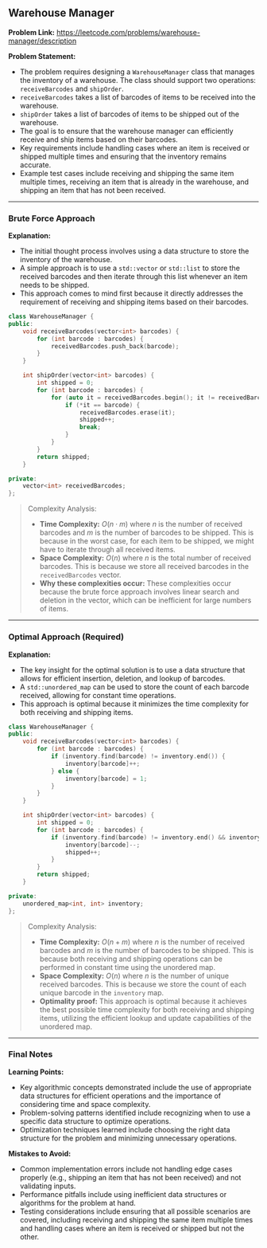 ## Warehouse Manager
**Problem Link:** https://leetcode.com/problems/warehouse-manager/description

**Problem Statement:**
- The problem requires designing a `WarehouseManager` class that manages the inventory of a warehouse. The class should support two operations: `receiveBarcodes` and `shipOrder`.
- `receiveBarcodes` takes a list of barcodes of items to be received into the warehouse.
- `shipOrder` takes a list of barcodes of items to be shipped out of the warehouse.
- The goal is to ensure that the warehouse manager can efficiently receive and ship items based on their barcodes.
- Key requirements include handling cases where an item is received or shipped multiple times and ensuring that the inventory remains accurate.
- Example test cases include receiving and shipping the same item multiple times, receiving an item that is already in the warehouse, and shipping an item that has not been received.

---

### Brute Force Approach

**Explanation:**
- The initial thought process involves using a data structure to store the inventory of the warehouse.
- A simple approach is to use a `std::vector` or `std::list` to store the received barcodes and then iterate through this list whenever an item needs to be shipped.
- This approach comes to mind first because it directly addresses the requirement of receiving and shipping items based on their barcodes.

```cpp
class WarehouseManager {
public:
    void receiveBarcodes(vector<int> barcodes) {
        for (int barcode : barcodes) {
            receivedBarcodes.push_back(barcode);
        }
    }

    int shipOrder(vector<int> barcodes) {
        int shipped = 0;
        for (int barcode : barcodes) {
            for (auto it = receivedBarcodes.begin(); it != receivedBarcodes.end(); ++it) {
                if (*it == barcode) {
                    receivedBarcodes.erase(it);
                    shipped++;
                    break;
                }
            }
        }
        return shipped;
    }

private:
    vector<int> receivedBarcodes;
};
```

> Complexity Analysis:
> - **Time Complexity:** $O(n \cdot m)$ where $n$ is the number of received barcodes and $m$ is the number of barcodes to be shipped. This is because in the worst case, for each item to be shipped, we might have to iterate through all received items.
> - **Space Complexity:** $O(n)$ where $n$ is the total number of received barcodes. This is because we store all received barcodes in the `receivedBarcodes` vector.
> - **Why these complexities occur:** These complexities occur because the brute force approach involves linear search and deletion in the vector, which can be inefficient for large numbers of items.

---

### Optimal Approach (Required)

**Explanation:**
- The key insight for the optimal solution is to use a data structure that allows for efficient insertion, deletion, and lookup of barcodes.
- A `std::unordered_map` can be used to store the count of each barcode received, allowing for constant time operations.
- This approach is optimal because it minimizes the time complexity for both receiving and shipping items.

```cpp
class WarehouseManager {
public:
    void receiveBarcodes(vector<int> barcodes) {
        for (int barcode : barcodes) {
            if (inventory.find(barcode) != inventory.end()) {
                inventory[barcode]++;
            } else {
                inventory[barcode] = 1;
            }
        }
    }

    int shipOrder(vector<int> barcodes) {
        int shipped = 0;
        for (int barcode : barcodes) {
            if (inventory.find(barcode) != inventory.end() && inventory[barcode] > 0) {
                inventory[barcode]--;
                shipped++;
            }
        }
        return shipped;
    }

private:
    unordered_map<int, int> inventory;
};
```

> Complexity Analysis:
> - **Time Complexity:** $O(n + m)$ where $n$ is the number of received barcodes and $m$ is the number of barcodes to be shipped. This is because both receiving and shipping operations can be performed in constant time using the unordered map.
> - **Space Complexity:** $O(n)$ where $n$ is the number of unique received barcodes. This is because we store the count of each unique barcode in the `inventory` map.
> - **Optimality proof:** This approach is optimal because it achieves the best possible time complexity for both receiving and shipping items, utilizing the efficient lookup and update capabilities of the unordered map.

---

### Final Notes

**Learning Points:**
- Key algorithmic concepts demonstrated include the use of appropriate data structures for efficient operations and the importance of considering time and space complexity.
- Problem-solving patterns identified include recognizing when to use a specific data structure to optimize operations.
- Optimization techniques learned include choosing the right data structure for the problem and minimizing unnecessary operations.

**Mistakes to Avoid:**
- Common implementation errors include not handling edge cases properly (e.g., shipping an item that has not been received) and not validating inputs.
- Performance pitfalls include using inefficient data structures or algorithms for the problem at hand.
- Testing considerations include ensuring that all possible scenarios are covered, including receiving and shipping the same item multiple times and handling cases where an item is received or shipped but not the other.